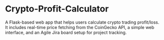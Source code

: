 # Crypto-Profit-Calculator
A Flask-based web app that helps users calculate crypto trading profit/loss. It includes real-time price fetching from the CoinGecko API, a simple web interface, and an Agile Jira board setup for project tracking.
